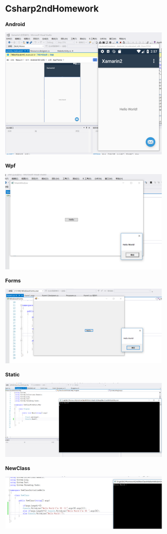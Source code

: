 # Csharp2ndHomework
### Android
![](android.png)
### Wpf
![](Wpf.png)
### Forms
![](Form.png)
### Static
![](Static.png)
### NewClass
![](NewClass.png)
